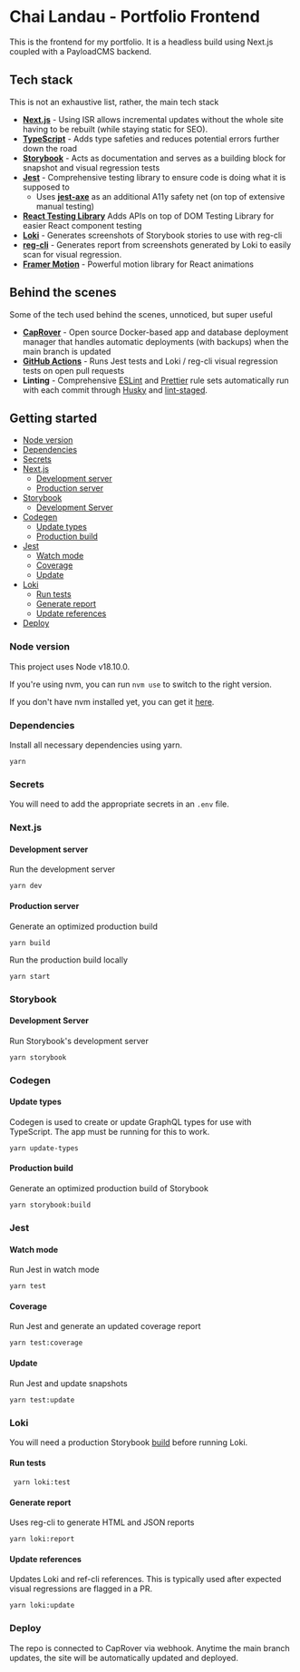 # Chai Landau - Portfolio Frontend

This is the frontend for my portfolio. It is a headless build using Next.js coupled with a PayloadCMS backend.

## Tech stack

This is not an exhaustive list, rather, the main tech stack

-   <strong>[Next.js](https://nextjs.org/)</strong> - Using ISR allows incremental updates without the whole site having to be rebuilt (while staying static for SEO).
-   <strong>[TypeScript](https://www.typescriptlang.org/)</strong> - Adds type safeties and reduces potential errors further down the road
-   <strong>[Storybook](https://storybook.js.org/)</strong> - Acts as documentation and serves as a building block for snapshot and visual regression tests
-   <strong>[Jest](https://jestjs.io/)</strong> - Comprehensive testing library to ensure code is doing what it is supposed to
    -   Uses <strong>[jest-axe](https://www.npmjs.com/package/jest-axe)</strong> as an additional A11y safety net (on top of extensive manual testing)
-   <strong>[React Testing Library](https://testing-library.com/docs/react-testing-library/intro/)</strong> Adds APIs on top of DOM Testing Library for easier React component testing
-   <strong>[Loki](https://loki.js.org/)</strong> - Generates screenshots of Storybook stories to use with reg-cli
-   <strong>[reg-cli](https://github.com/reg-viz/reg-cli)</strong> - Generates report from screenshots generated by Loki to easily scan for visual regression.
-   <strong>[Framer Motion](https://www.framer.com/motion/)</strong> - Powerful motion library for React animations

## Behind the scenes

Some of the tech used behind the scenes, unnoticed, but super useful

-   <strong>[CapRover](https://caprover.com/)</strong> - Open source Docker-based app and database deployment manager that handles automatic deployments (with backups) when the main branch is updated
-   <strong>[GitHub Actions](https://github.com/features/actions)</strong> - Runs Jest tests and Loki / reg-cli visual regression tests on open pull requests
-   <strong>Linting</strong> - Comprehensive [ESLint](https://eslint.org/) and [Prettier](https://prettier.io/) rule sets automatically run with each commit through [Husky](https://typicode.github.io/husky/) and [lint-staged](https://github.com/okonet/lint-staged).
## Getting started

- [Node version](#node-version)
- [Dependencies](#dependencies)
- [Secrets](#secrets)
- [Next.js](#nextjs)
  - [Development server](#development-server)
  - [Production server](#production-server)
- [Storybook](#storybook)
  - [Development Server](#development-server-1)
- [Codegen](#codegen)
  - [Update types](#update-types)
  - [Production build](#production-build)
- [Jest](#jest)
  - [Watch mode](#watch-mode)
  - [Coverage](#coverage)
  - [Update](#update)
- [Loki](#loki)
  - [Run tests](#run-tests)
  - [Generate report](#generate-report)
  - [Update references](#update-references)
- [Deploy](#deploy)

### Node version

This project uses Node v18.10.0. 

If you're using nvm, you can run `nvm use` to switch to the right version.

If you don't have nvm installed yet, you can get it [here](https://github.com/nvm-sh/nvm).

### Dependencies

Install all necessary dependencies using yarn.

```
yarn
```

### Secrets

You will need to add the appropriate secrets in an `.env` file.

### Next.js

#### Development server

Run the development server

```
yarn dev
```

#### Production server

Generate an optimized production build

```
yarn build
```

Run the production build locally

```
yarn start
```


### Storybook

#### Development Server

Run Storybook's development server

```
yarn storybook
```

### Codegen

#### Update types

Codegen is used to create or update GraphQL types for use with TypeScript. The app must be running for this to work.

```
yarn update-types
```


#### Production build

Generate an optimized production build of Storybook

```
yarn storybook:build
```

### Jest

#### Watch mode

Run Jest in watch mode

```
yarn test
```

#### Coverage

Run Jest and generate an updated coverage report

```
yarn test:coverage
```

#### Update

Run Jest and update snapshots

```
yarn test:update
```

### Loki

You will need a production Storybook [build](#production-build-1) before running Loki.

#### Run tests

```
 yarn loki:test
```

#### Generate report

Uses reg-cli to generate HTML and JSON reports

```
yarn loki:report
```

#### Update references

Updates Loki and ref-cli references. This is typically used after expected visual regressions are flagged in a PR.

```
yarn loki:update
```

### Deploy

The repo is connected to CapRover via webhook. Anytime the main branch updates, the site will be automatically updated and deployed.